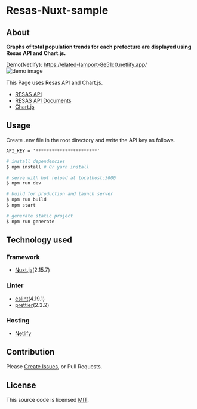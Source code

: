 # Resas-Nuxt-sample
## About
**Graphs of total population trends for each prefecture are displayed using Resas API and Chart.js.**  

Demo(Netlify): https://elated-lamport-8e51c0.netlify.app/  
![demo image](https://github.com/redpeacock78/Resas-Nuxt-sample/blob/master/demo.gif)


This Page uses Resas API and Chart.js.
- [RESAS API](https://opendata.resas-portal.go.jp/)
- [RESAS API Documents](https://opendata.resas-portal.go.jp/docs/api/v1/index.html)
- [Chart.js](https://www.chartjs.org/)

## Usage
Create .env file in the root directory and write the API key as follows.
```
API_KEY = '***********************'
```
``` bash
# install dependencies
$ npm install # Or yarn install

# serve with hot reload at localhost:3000
$ npm run dev

# build for production and launch server
$ npm run build
$ npm start

# generate static project
$ npm run generate
```

## Technology used
### Framework
- [Nuxt.js](https://nuxtjs.org/)(2.15.7)
### Linter
- [eslint](https://eslint.org/)(4.19.1)
- [prettier](https://prettier.io/)(2.3.2)
### Hosting
- [Netlify](https://www.netlify.com/)

## Contribution
Please [Create Issues](https://github.com/redpeacock78/Resas-Nuxt-sample/issues/new), or Pull Requests.

## License
This source code is licensed [MIT](https://github.com/redpeacock78/Resas-Nuxt-sample/blob/master/LICENSE).
